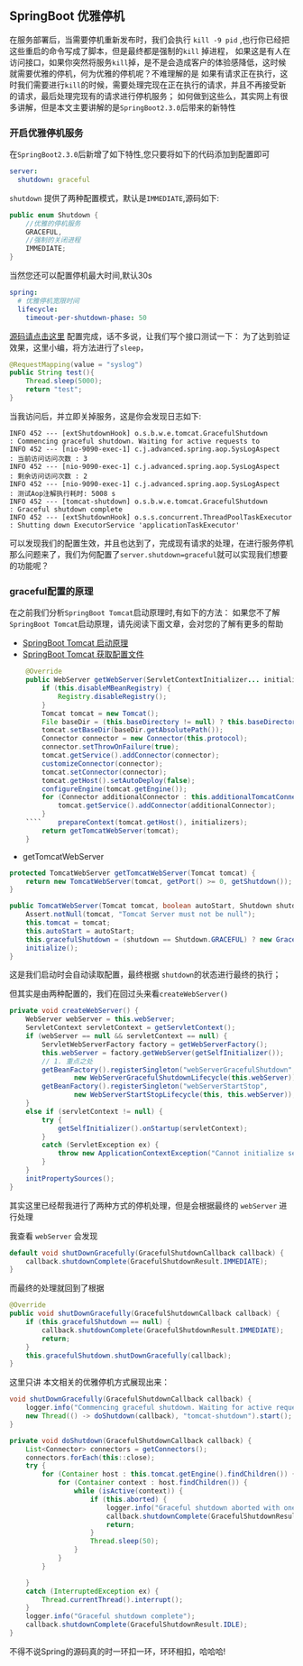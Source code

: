 ## SpringBoot 优雅停机

在服务部署后，当需要停机重新发布时，我们会执行 `kill -9 pid` ,也行你已经把这些重启的命令写成了脚本，但是最终都是强制的`kill` 掉进程，
如果这是有人在访问接口，如果你突然将服务`kill`掉，是不是会造成客户的体验感降低，这时候就需要优雅的停机，何为优雅的停机呢？不难理解的是
如果有请求正在执行，这时我们需要进行`kill`的时候，需要处理完现在正在执行的请求，并且不再接受新的请求，最后处理完现有的请求进行停机服务；
如何做到这些么，其实网上有很多讲解，但是本文主要讲解的是`SpringBoot2.3.0`后带来的新特性

### 开启优雅停机服务
在`SpringBoot2.3.0`后新增了如下特性,您只要将如下的代码添加到配置即可
```yaml
server:
  shutdown: graceful
```
`shutdown` 提供了两种配置模式，默认是`IMMEDIATE`,源码如下:
```java
public enum Shutdown {
	//优雅的停机服务
	GRACEFUL,
	//强制的关闭进程
	IMMEDIATE;
}
```

当然您还可以配置停机最大时间,默认30s
```yaml
spring:
  # 优雅停机宽限时间
  lifecycle:
    timeout-per-shutdown-phase: 50
```
[源码请点击这里](../../../source-code/src/main/java/com/javayh/advanced)
配置完成，话不多说，让我们写个接口测试一下：
为了达到验证效果，这里小编，将方法进行了`sleep`，
```java
@RequestMapping(value = "syslog")
public String test(){
    Thread.sleep(5000);
    return "test";
}
```
当我访问后，并立即关掉服务，这是你会发现日志如下:
```play
INFO 452 --- [extShutdownHook] o.s.b.w.e.tomcat.GracefulShutdown        : Commencing graceful shutdown. Waiting for active requests to 
INFO 452 --- [nio-9090-exec-1] c.j.advanced.spring.aop.SysLogAspect     : 当前访问访问次数 : 3
INFO 452 --- [nio-9090-exec-1] c.j.advanced.spring.aop.SysLogAspect     : 剩余访问访问次数 : 2
INFO 452 --- [nio-9090-exec-1] c.j.advanced.spring.aop.SysLogAspect     : 测试Aop注解执行耗时: 5008 s
INFO 452 --- [tomcat-shutdown] o.s.b.w.e.tomcat.GracefulShutdown        : Graceful shutdown complete
INFO 452 --- [extShutdownHook] o.s.s.concurrent.ThreadPoolTaskExecutor  : Shutting down ExecutorService 'applicationTaskExecutor'
```
可以发现我们的配置生效，并且也达到了，完成现有请求的处理，在进行服务停机
那么问题来了，我们为何配置了`server.shutdown=graceful`就可以实现我们想要的功能呢？

### graceful配置的原理

在之前我们分析`SpringBoot Tomcat`启动原理时,有如下的方法：
如果您不了解`SpringBoot Tomcat`启动原理，请先阅读下面文章，会对您的了解有更多的帮助
- [SpringBoot Tomcat 启动原理](ioc/SpringBoot_Tomcat.md)
- [SpringBoot Tomcat 获取配置文件](ioc/TomcatConfigurationFile.md)
```java
	@Override
	public WebServer getWebServer(ServletContextInitializer... initializers) {
		if (this.disableMBeanRegistry) {
			Registry.disableRegistry();
		}
		Tomcat tomcat = new Tomcat();
		File baseDir = (this.baseDirectory != null) ? this.baseDirectory : createTempDir("tomcat");
		tomcat.setBaseDir(baseDir.getAbsolutePath());
		Connector connector = new Connector(this.protocol);
		connector.setThrowOnFailure(true);
		tomcat.getService().addConnector(connector);
		customizeConnector(connector);
		tomcat.setConnector(connector);
		tomcat.getHost().setAutoDeploy(false);
		configureEngine(tomcat.getEngine());
		for (Connector additionalConnector : this.additionalTomcatConnectors) {
			tomcat.getService().addConnector(additionalConnector);
		}
	````	prepareContext(tomcat.getHost(), initializers);
		return getTomcatWebServer(tomcat);
	}
```
- getTomcatWebServer
```java
protected TomcatWebServer getTomcatWebServer(Tomcat tomcat) {
	return new TomcatWebServer(tomcat, getPort() >= 0, getShutdown());
}

public TomcatWebServer(Tomcat tomcat, boolean autoStart, Shutdown shutdown) {
	Assert.notNull(tomcat, "Tomcat Server must not be null");
	this.tomcat = tomcat;
	this.autoStart = autoStart;
	this.gracefulShutdown = (shutdown == Shutdown.GRACEFUL) ? new GracefulShutdown(tomcat) : null;
	initialize();
}
```
这是我们启动时会自动读取配置，最终根据 `shutdown`的状态进行最终的执行；

但其实是由两种配置的，我们在回过头来看`createWebServer()`

```java
private void createWebServer() {
	WebServer webServer = this.webServer;
	ServletContext servletContext = getServletContext();
	if (webServer == null && servletContext == null) {
		ServletWebServerFactory factory = getWebServerFactory();
		this.webServer = factory.getWebServer(getSelfInitializer());
        // 1. 重点之处
		getBeanFactory().registerSingleton("webServerGracefulShutdown",
				new WebServerGracefulShutdownLifecycle(this.webServer));
		getBeanFactory().registerSingleton("webServerStartStop",
				new WebServerStartStopLifecycle(this, this.webServer));
	}
	else if (servletContext != null) {
		try {
			getSelfInitializer().onStartup(servletContext);
		}
		catch (ServletException ex) {
			throw new ApplicationContextException("Cannot initialize servlet context", ex);
		}
	}
	initPropertySources();
}
```
其实这里已经帮我进行了两种方式的停机处理，但是会根据最终的 `webServer` 进行处理

我查看 `webServer` 会发现

```java
default void shutDownGracefully(GracefulShutdownCallback callback) {
	callback.shutdownComplete(GracefulShutdownResult.IMMEDIATE);
}
```
而最终的处理就回到了根据
```java
@Override
public void shutDownGracefully(GracefulShutdownCallback callback) {
	if (this.gracefulShutdown == null) {
		callback.shutdownComplete(GracefulShutdownResult.IMMEDIATE);
		return;
	}
	this.gracefulShutdown.shutDownGracefully(callback);
}
```
这里只讲 本文相关的优雅停机方式展现出来：
```java
void shutDownGracefully(GracefulShutdownCallback callback) {
	logger.info("Commencing graceful shutdown. Waiting for active requests to complete");
	new Thread(() -> doShutdown(callback), "tomcat-shutdown").start();
}

private void doShutdown(GracefulShutdownCallback callback) {
	List<Connector> connectors = getConnectors();
	connectors.forEach(this::close);
	try {
		for (Container host : this.tomcat.getEngine().findChildren()) {
			for (Container context : host.findChildren()) {
				while (isActive(context)) {
					if (this.aborted) {
						logger.info("Graceful shutdown aborted with one or more requests still active");
						callback.shutdownComplete(GracefulShutdownResult.REQUESTS_ACTIVE);
						return;
					}
					Thread.sleep(50);
				}
			}
		}

	}
	catch (InterruptedException ex) {
		Thread.currentThread().interrupt();
	}
	logger.info("Graceful shutdown complete");
	callback.shutdownComplete(GracefulShutdownResult.IDLE);
}
```

不得不说Spring的源码真的时一环扣一环，环环相扣，哈哈哈!
